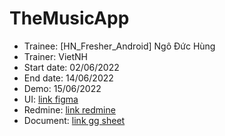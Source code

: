 # TheMusicApp
+ Trainee: [HN_Fresher_Android] Ngô Đức Hùng
+ Trainer: VietNH
+ Start date: 02/06/2022
+ End date: 14/06/2022
+ Demo: 15/06/2022
+ UI: [link figma](https://www.figma.com/file/WH4nWqsgPMYptMLvcNz7QD/TheMusicApp?node-id=0%3A1)
+ Redmine: [link redmine](https://edu-redmine.sun-asterisk.vn/projects/themusicapp2/agile/board)
+ Document: [link gg sheet](https://docs.google.com/spreadsheets/d/1-8-mMIgleNxjTQfsWoq9dU3mGqpBopxO_0H-uWWwMoA/edit#gid=1293428578)
